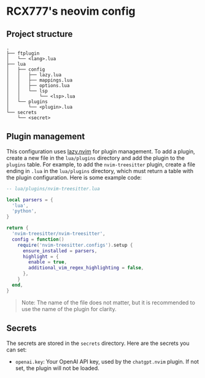 # RCX777's neovim config

## Project structure
```
.
├── ftplugin
│   └── <lang>.lua
├── lua
│   ├── config
│   │   ├── lazy.lua
│   │   ├── mappings.lua
│   │   ├── options.lua
│   │   └── lsp
│   │       └── <lsp>.lua
│   └── plugins
│       └── <plugin>.lua
└── secrets
    └── <secret>
```

## Plugin management
This configuration uses [lazy.nvim](https://github.com/folke/lazy.nvim) for plugin management.
To add a plugin, create a new file in the `lua/plugins` directory and add the plugin to the `plugins` table.
For example, to add the `nvim-treesitter` plugin, create a file ending in `.lua` in the `lua/plugins` directory,
which must return a table with the plugin configuration. Here is some example code:
```lua
-- lua/plugins/nvim-treesitter.lua

local parsers = {
  'lua',
  'python',
}

return {
  'nvim-treesitter/nvim-treesitter',
  config = function()
    require('nvim-treesitter.configs').setup {
      ensure_installed = parsers,
      highlight = {
        enable = true,
        additional_vim_regex_highlighting = false,
      },
    }
  end,
}
```
> Note: The name of the file does not matter, but it is recommended to use the name of the plugin for clarity.


## Secrets

The secrets are stored in the `secrets` directory. Here are the secrets you can set:
- `openai.key`: Your OpenAI API key, used by the `chatgpt.nvim` plugin. If not set, the plugin will not be loaded.

